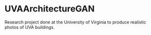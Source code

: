 # UVAArchitectureGAN
Research project done at the University of Virginia to produce realistic photos of UVA buildings.
